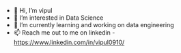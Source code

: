 - 👋 Hi, I’m vipul
- 👀 I’m interested in Data Science
- 🌱 I’m currently learning and working on data engineering 
- 📫 Reach me out to me on linkedin - https://www.linkedin.com/in/vipul0910/

<!---
vipul/vipul is a ✨ special ✨ repository because its `README.md` (this file) appears on your GitHub profile.
You can click the Preview link to take a look at your changes.
--->
